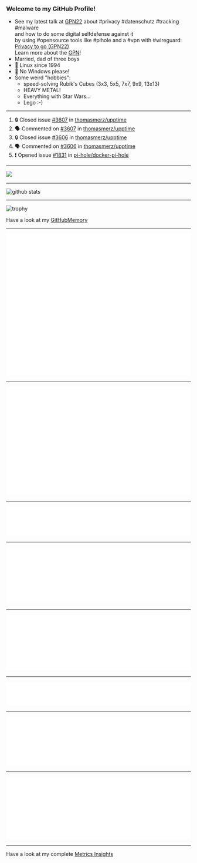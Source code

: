 ### Welcome to my GitHub Profile!
  
- See my latest talk at [GPN22](https://media.ccc.de/c/gpn22?sort=date) about #privacy #datenschutz #tracking #malware  
  and how to do some digital selfdefense against it  
  by using #opensource tools like #pihole and a #vpn with #wireguard:  
  [Privacy to go (GPN22)](https://github.com/thomasmerz/talks/tree/main/2024_05_30_GPN22_Privacy_to_go)  
  Learn more about the [GPN](https://entropia.de/GPN)!
- Married, dad of three boys
- 🐧 Linux since 1994
- 🚫 No Windows please!
- Some weird "hobbies":
  - speed-solving Rubik's Cubes (3x3, 5x5, 7x7, 9x9, 13x13)
  - HEAVY METAL!
  - Everything with Star Wars…
  - Lego :-)
  
---

<!--START_SECTION:activity-->
1. 🔒 Closed issue [#3607](https://github.com/thomasmerz/upptime/issues/3607) in [thomasmerz/upptime](https://github.com/thomasmerz/upptime)
2. 🗣 Commented on [#3607](https://github.com/thomasmerz/upptime/issues/3607#issuecomment-2944365539) in [thomasmerz/upptime](https://github.com/thomasmerz/upptime)
3. 🔒 Closed issue [#3606](https://github.com/thomasmerz/upptime/issues/3606) in [thomasmerz/upptime](https://github.com/thomasmerz/upptime)
4. 🗣 Commented on [#3606](https://github.com/thomasmerz/upptime/issues/3606#issuecomment-2944362999) in [thomasmerz/upptime](https://github.com/thomasmerz/upptime)
5. ❗ Opened issue [#1831](https://github.com/pi-hole/docker-pi-hole/issues/1831) in [pi-hole/docker-pi-hole](https://github.com/pi-hole/docker-pi-hole)
<!--END_SECTION:activity-->

---

![](https://komarev.com/ghpvc/?username=thomasmerz)

---
  
![github stats](https://github-readme-stats.vercel.app/api?username=thomasmerz&show_icons=true)  
  
---
  
![trophy](https://github-profile-trophy.vercel.app/?username=thomasmerz&column=3&margin-w=10&margin-h=10)  
  
Have a look at my [GitHubMemory](https://githubmemory.com/@thomasmerz)
  
---
  
![Metrics Base](/metrics.base.svg)
  
---
  
![My coding habits](/metrics.plugin.habits.charts.svg)
  
---
  
![My coding facts](/metrics.plugin.habits.facts.svg)
  
---
  
![Followup Opened by me](/metrics.plugin.followup.user.svg)
  
---
  
![Followup Opened on user's repositories](/metrics.plugin.followup.svg)
  
---
  
![My Achievmens](/metrics.plugin.achievements.svg)
  
---
  
![My Languages Details](/metrics.plugin.languages.details.svg)
  
---
  
![My Languages Indepth](/metrics.plugin.languages.indepth.svg)
  
---
  
Have a look at my complete [Metrics Insights](https://metrics.lecoq.io/about/thomasmerz)

